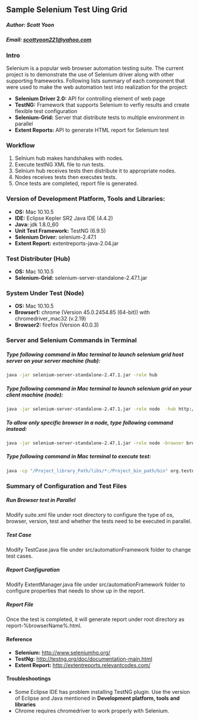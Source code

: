 ## Sample Selenium Test Uing Grid
##### Author: Scott Yoon
##### Email: scottyoon221@yahoo.com

### Intro

Selenium is a popular web browser automation testing suite. The current project is to demonstrate the use of Selenium driver along with other supporting frameworks. Following lists summary of each component that were used to make the web automation test into realization for the project:
- **Selenium Driver 2.0:** API for controlling element of web page
- **TestNG:** Framework that supports Selenium to verfiy results and create flexible test configuration
- **Selenium-Grid:**  Server that distribute tests to multiple environment in parallel
- **Extent Reports:** API to generate HTML report for Selenium test

### Workflow
1. Selnium hub makes handshakes with nodes.
2. Execute testNG XML file to run tests.
3. Selnium hub receives tests then distribute it to appropriate nodes.
4. Nodes receives tests then executes tests.
5. Once tests are completed, report file is generated.

### Version of Development Platform, Tools and Libraries:
- **OS:** Mac 10.10.5
- **IDE:** Eclipse Kepler SR2 Java IDE (4.4.2)
- **Java:** jdk 1.8.0_60
- **Unit Test Framework:** TestNG (6.9.5)
- **Selenium Driver:** selenium-2.47.1
- **Extent Report:** extentreports-java-2.04.jar

### Test Distributer (Hub)
- **OS:** Mac 10.10.5
- **Selenium-Grid:** selenium-server-standalone-2.47.1.jar

### System Under Test (Node)
- **OS:** Mac 10.10.5
- **Browser1:** chrome (Version 45.0.2454.85 (64-bit)) with chromedriver_mac32 (v.2.19)
- **Browser2:** firefox (Version 40.0.3)


### Server and  Selenium Commands in Terminal

##### Type following command in Mac terminal to launch selenium grid host server on your server machine (hub):
```bash
java -jar selenium-server-standalone-2.47.1.jar -role hub
```
##### Type following command in Mac terminal to launch selenium grid on your client machine (node):
```bash
java -jar selenium-server-standalone-2.47.1.jar -role node  -hub http://<hub-ip>:4444/grid/register
```
##### To allow only specific browser in a node, type following command instead:
```bash
java -jar selenium-server-standalone-2.47.1.jar -role node -browser browserName=chrome -browser browserName=chrome -browser browserName=firefox -hub http://<hub-ip>:4444/grid/register
```
##### Type following command in Mac terminal to execute test:
```bash
java -cp "/Project_library_Path/libs/*:/Project_bin_path/bin" org.testng.TestNG suite.xml
```
### Summary of Configuration and Test Files

##### Run Browser test in Parallel
Modify suite.xml file under root directory to configure the type of os, browser, version, test and whether the tests need to be executed in parallel.

##### Test Case
Modify TestCase.java file under src/automationFramework folder to change test cases.

##### Report Configuration
Modify ExtentManager.java file under src/automationFramework folder to configure properties that needs to show
up in the report.

##### Report File
Once the test is completed, it will generate report under root directory as report-%browserName%.html.

#### Reference

- **Selenium:** http://www.seleniumhq.org/
- **TestNg:** http://testng.org/doc/documentation-main.html
- **Extent Report:** http://extentreports.relevantcodes.com/


#### Troubleshootings
- Some Eclipse IDE has problem installing TestNG plugin. Use the version of Eclipse and Java mentioned in **Development platform, tools and libraries**
- Chrome requires chromedriver to work properly with Selenium.


